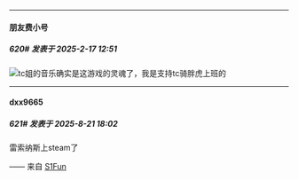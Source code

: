 ﻿
*****

####  朋友费小号  
##### 620#       发表于 2025-2-17 12:51

<img src="https://static.saraba1st.com/image/smiley/face2017/009.gif" referrerpolicy="no-referrer">tc姐的音乐确实是这游戏的灵魂了，我是支持tc骑胖虎上班的

*****

####  dxx9665  
##### 621#       发表于 2025-8-21 18:02

雷索纳斯上steam了

—— 来自 [S1Fun](https://s1fun.koalcat.com)

